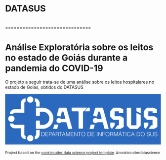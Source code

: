 # DATASUS
<br>
==============================

#  Análise Exploratória sobre os leitos no estado de Goiás durante a pandemia do COVID-19
O projeto a seguir trata-se de uma análise sobre os leitos hospitalares no estado de Goias, obtidos do DATASUS

<p align='center'>
    <img src = 'images/Datasus-logo.jpg'>
</p>
<p><small>Project based on the <a target="_blank" href="https://drivendata.github.io/cookiecutter-data-science/">cookiecutter data science project template</a>. #cookiecutterdatascience</small></p>
